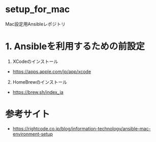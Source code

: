 # setup_for_mac
Mac設定用Ansibleレポジトリ

# 1. Ansibleを利用するための前設定
1. XCodeのインストール
  - https://apps.apple.com/jp/app/xcode
2. HomeBrewのインストール
  - https://brew.sh/index_ja

# 参考サイト
- https://rightcode.co.jp/blog/information-technology/ansible-mac-environment-setup
